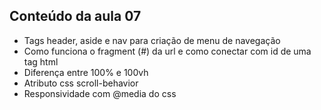 ## Conteúdo da aula 07
- Tags header, aside e nav para criação de menu de navegação
- Como funciona o fragment (#) da url e como conectar com id de uma tag html
- Diferença entre 100% e 100vh
- Atributo css scroll-behavior
- Responsividade com @media do css